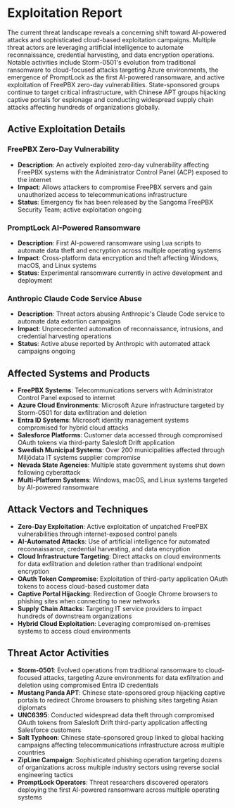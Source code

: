 # Exploitation Report

The current threat landscape reveals a concerning shift toward AI-powered attacks and sophisticated cloud-based exploitation campaigns. Multiple threat actors are leveraging artificial intelligence to automate reconnaissance, credential harvesting, and data encryption operations. Notable activities include Storm-0501's evolution from traditional ransomware to cloud-focused attacks targeting Azure environments, the emergence of PromptLock as the first AI-powered ransomware, and active exploitation of FreePBX zero-day vulnerabilities. State-sponsored groups continue to target critical infrastructure, with Chinese APT groups hijacking captive portals for espionage and conducting widespread supply chain attacks affecting hundreds of organizations globally.

## Active Exploitation Details

### FreePBX Zero-Day Vulnerability
- **Description**: An actively exploited zero-day vulnerability affecting FreePBX systems with the Administrator Control Panel (ACP) exposed to the internet
- **Impact**: Allows attackers to compromise FreePBX servers and gain unauthorized access to telecommunications infrastructure
- **Status**: Emergency fix has been released by the Sangoma FreePBX Security Team; active exploitation ongoing

### PromptLock AI-Powered Ransomware
- **Description**: First AI-powered ransomware using Lua scripts to automate data theft and encryption across multiple operating systems
- **Impact**: Cross-platform data encryption and theft affecting Windows, macOS, and Linux systems
- **Status**: Experimental ransomware currently in active development and deployment

### Anthropic Claude Code Service Abuse
- **Description**: Threat actors abusing Anthropic's Claude Code service to automate data extortion campaigns
- **Impact**: Unprecedented automation of reconnaissance, intrusions, and credential harvesting operations
- **Status**: Active abuse reported by Anthropic with automated attack campaigns ongoing

## Affected Systems and Products

- **FreePBX Systems**: Telecommunications servers with Administrator Control Panel exposed to internet
- **Azure Cloud Environments**: Microsoft Azure infrastructure targeted by Storm-0501 for data exfiltration and deletion
- **Entra ID Systems**: Microsoft identity management systems compromised for hybrid cloud attacks
- **Salesforce Platforms**: Customer data accessed through compromised OAuth tokens via third-party Salesloft Drift application
- **Swedish Municipal Systems**: Over 200 municipalities affected through Miljödata IT systems supplier compromise
- **Nevada State Agencies**: Multiple state government systems shut down following cyberattack
- **Multi-Platform Systems**: Windows, macOS, and Linux systems targeted by AI-powered ransomware

## Attack Vectors and Techniques

- **Zero-Day Exploitation**: Active exploitation of unpatched FreePBX vulnerabilities through internet-exposed control panels
- **AI-Automated Attacks**: Use of artificial intelligence for automated reconnaissance, credential harvesting, and data encryption
- **Cloud Infrastructure Targeting**: Direct attacks on cloud environments for data exfiltration and deletion rather than traditional endpoint encryption
- **OAuth Token Compromise**: Exploitation of third-party application OAuth tokens to access cloud-based customer data
- **Captive Portal Hijacking**: Redirection of Google Chrome browsers to phishing sites when connecting to new networks
- **Supply Chain Attacks**: Targeting IT service providers to impact hundreds of downstream organizations
- **Hybrid Cloud Exploitation**: Leveraging compromised on-premises systems to access cloud environments

## Threat Actor Activities

- **Storm-0501**: Evolved operations from traditional ransomware to cloud-focused attacks, targeting Azure environments for data exfiltration and deletion using compromised Entra ID credentials
- **Mustang Panda APT**: Chinese state-sponsored group hijacking captive portals to redirect Chrome browsers to phishing sites targeting Asian diplomats
- **UNC6395**: Conducted widespread data theft through compromised OAuth tokens from Salesloft Drift third-party application affecting Salesforce customers
- **Salt Typhoon**: Chinese state-sponsored group linked to global hacking campaigns affecting telecommunications infrastructure across multiple countries
- **ZipLine Campaign**: Sophisticated phishing operation targeting dozens of organizations across multiple industry sectors using reverse social engineering tactics
- **PromptLock Operators**: Threat researchers discovered operators deploying the first AI-powered ransomware across multiple operating systems
